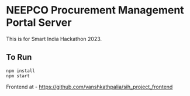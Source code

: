 # NEEPCO Procurement Management Portal Server

This is for Smart India Hackathon 2023.

## To Run

```
npm install
npm start
```

Frontend at - https://github.com/vanshkathpalia/sih_project_frontend
